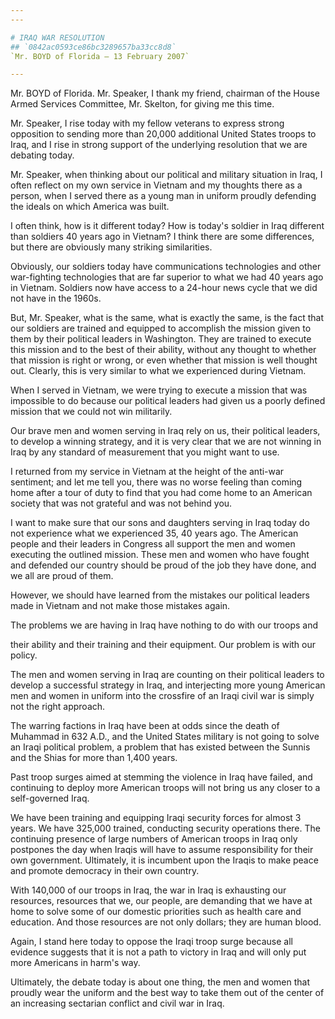```yaml
---
---

# IRAQ WAR RESOLUTION
## `0842ac0593ce86bc3289657ba33cc8d8`
`Mr. BOYD of Florida — 13 February 2007`

---
```



Mr. BOYD of Florida. Mr. Speaker, I thank my friend, chairman of the 
House Armed Services Committee, Mr. Skelton, for giving me this time.

Mr. Speaker, I rise today with my fellow veterans to express strong 
opposition to sending more than 20,000 additional United States troops 
to Iraq, and I rise in strong support of the underlying resolution that 
we are debating today.

Mr. Speaker, when thinking about our political and military situation 
in Iraq, I often reflect on my own service in Vietnam and my thoughts 
there as a person, when I served there as a young man in uniform 
proudly defending the ideals on which America was built.

I often think, how is it different today? How is today's soldier in 
Iraq different than soldiers 40 years ago in Vietnam? I think there are 
some differences, but there are obviously many striking similarities.

Obviously, our soldiers today have communications technologies and 
other war-fighting technologies that are far superior to what we had 40 
years ago in Vietnam. Soldiers now have access to a 24-hour news cycle 
that we did not have in the 1960s.

But, Mr. Speaker, what is the same, what is exactly the same, is the 
fact that our soldiers are trained and equipped to accomplish the 
mission given to them by their political leaders in Washington. They 
are trained to execute this mission and to the best of their ability, 
without any thought to whether that mission is right or wrong, or even 
whether that mission is well thought out. Clearly, this is very similar 
to what we experienced during Vietnam.

When I served in Vietnam, we were trying to execute a mission that 
was impossible to do because our political leaders had given us a 
poorly defined mission that we could not win militarily.

Our brave men and women serving in Iraq rely on us, their political 
leaders, to develop a winning strategy, and it is very clear that we 
are not winning in Iraq by any standard of measurement that you might 
want to use.

I returned from my service in Vietnam at the height of the anti-war 
sentiment; and let me tell you, there was no worse feeling than coming 
home after a tour of duty to find that you had come home to an American 
society that was not grateful and was not behind you.

I want to make sure that our sons and daughters serving in Iraq today 
do not experience what we experienced 35, 40 years ago. The American 
people and their leaders in Congress all support the men and women 
executing the outlined mission. These men and women who have fought and 
defended our country should be proud of the job they have done, and we 
all are proud of them.

However, we should have learned from the mistakes our political 
leaders made in Vietnam and not make those mistakes again.

The problems we are having in Iraq have nothing to do with our troops 
and


their ability and their training and their equipment. Our problem is 
with our policy.

The men and women serving in Iraq are counting on their political 
leaders to develop a successful strategy in Iraq, and interjecting more 
young American men and women in uniform into the crossfire of an Iraqi 
civil war is simply not the right approach.

The warring factions in Iraq have been at odds since the death of 
Muhammad in 632 A.D., and the United States military is not going to 
solve an Iraqi political problem, a problem that has existed between 
the Sunnis and the Shias for more than 1,400 years.

Past troop surges aimed at stemming the violence in Iraq have failed, 
and continuing to deploy more American troops will not bring us any 
closer to a self-governed Iraq.

We have been training and equipping Iraqi security forces for almost 
3 years. We have 325,000 trained, conducting security operations there. 
The continuing presence of large numbers of American troops in Iraq 
only postpones the day when Iraqis will have to assume responsibility 
for their own government. Ultimately, it is incumbent upon the Iraqis 
to make peace and promote democracy in their own country.

With 140,000 of our troops in Iraq, the war in Iraq is exhausting our 
resources, resources that we, our people, are demanding that we have at 
home to solve some of our domestic priorities such as health care and 
education. And those resources are not only dollars; they are human 
blood.

Again, I stand here today to oppose the Iraqi troop surge because all 
evidence suggests that it is not a path to victory in Iraq and will 
only put more Americans in harm's way.

Ultimately, the debate today is about one thing, the men and women 
that proudly wear the uniform and the best way to take them out of the 
center of an increasing sectarian conflict and civil war in Iraq.